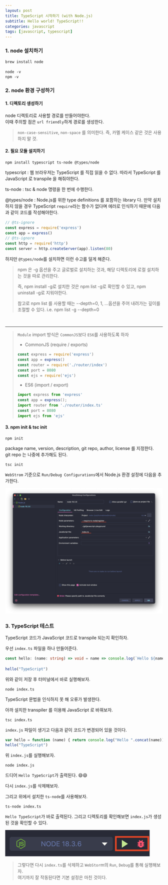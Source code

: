 ```yaml
---
layout: post
title: TypeScript 시작하기 (with Node.js)
subtitle: Hello world! TypeScript!!
categories: javascript
tags: [javascript, typescript]
---
```


### 1. node 설치하기

```shell
brew install node

node -v
npm -v
```

### 2. node 환경 구성하기

#### 1. 디렉토리 생성하기
node 디렉토리로 사용할 경로를 만들어야한다.  
이때 주의할 점은 `url friendly`하게 경로를 생성한다.

>  `non-case-sensitive`, `non-space` 를 의미한다. 즉, 카멜 케이스 같은 것은 사용하지 말 것.

#### 2. 필요 모듈 설치하기
```shell
npm install typescript ts-node @types/node
```

typescript : 웹 브라우저는 TypeScript 를 직접 읽을 수 없다. 따라서 TypeScript 를 JavaScript 로 transpile 을 해줘야한다.  

ts-node : tsc & node 명령을 한 번에 수행한다.  

@types/node : Node.js를 위한 type definitions 를 포함하는 library 다. 만약 설치하지 않을 경우 TypeScript `require`라는 함수가 없다며 에러로 인식하기 때문에 다음과 같이 코드를 작성해야한다.
```typescript
// @ts-ignore
const express = require('express')
const app = express()
// @ts-ignore
const http = require('http')
const server = http.createServer(app).listen(80)
```
하지만 `@types/node`를 설치하면 이런 수고를 덜게 해준다.

> npm 은 -g 옵션을 주고 글로벌로 설치하는 것과, 해당 디렉토리에 로컬 설치하는 것을 따로 관리한다.
>
> 즉, npm install -g로 설치한 것은 npm list -g로 확인할 수 있고, npm uninstall -g로 지워야한다.
>
> 참고로 npm list 를 사용할 때는 --depth=0, 1, ...옵션을 주어 내려가는 깊이를 조절할 수 있다. i.e. npm list -g --depth=0

<br>

---

> `Module` import 방식은 `CommonJS`보다 `ES6`를 사용하도록 하자
> 
> - CommonJS (require / exports)
> 
> ```typescript
> const express = require('express')
> const app = express()
> const router = require('./router/index')
> const port = 8080
> const ejs = require('ejs')
> ```
> 
> - ES6 (import / export)
> 
> ```typescript
> import express from 'express'
> const app = express();
> import router from './router/index.ts'
> const port = 8080
> import ejs from 'ejs'
> ```

#### 3. npm init & tsc init
```shell
npm init
```
package name, version, description, git repo, author, license 를 지정한다.  
git repo 는 나중에 추가해도 된다.

```shell
tsc init
```

`WebStrom` 기준으로 `Run/Debug Configurations`에서 Node.js 환경 설정에 다음을 추가한다.

![webstorm typescript configuration](/assets/images/posts/2022-06-05-typescript-hello-world/webstorm-typescript-configuration.png)


### 3. TypeScript 테스트

TypeScript 코드가 JavaScript 코드로 transpile 되는지 확인하자.

우선 `index.ts` 파일을 하나 만들어준다.

```typescript
const hello: (name: string) => void = name => console.log(`Hello ${name}`)

hello("TypeScript")

```
위와 같이 저장 후 터미널에서 바로 실행해보자.
```shell
node index.ts
```
TypeScript 문법을 인식하지 못 해 오류가 발생한다.

아까 설치한 transpiler 를 이용해 JavaScript 로 바꿔보자.
```shell
tsc index.ts
```

`index.js` 파일이 생기고 다음과 같이 코드가 변경되어 있을 것이다.
```javascript
var hello = function (name) { return console.log("Hello ".concat(name)) }
hello("TypeScript")

```
위 `index.js`를 실행해보자.
```shell
node index.js
```
드디어 `Hello TypeScript`가 출력된다. 😄😄

다시 `index.js`를 삭제해보자.

그리고 위에서 설치한 `ts-node`를 사용해보자.
```shell
ts-node index.ts
```
`Hello TypeScript`가 바로 출력된다. 그리고 디렉토리를 확인해보면 `index.js`가 생성된 것을 확인할 수 있다.

![web storm run and debug buttons](/assets/images/posts/2022-06-05-typescript-hello-world/webstorm-run-debug-buttons.png)

> 그렇다면 다시 `index.ts`를 삭제하고 `WebStor`m의 `Run`, `Debug`를 통해 실행해보자.  
> 여기까지 잘 작동된다면 기본 설정은 마친 것이다.
